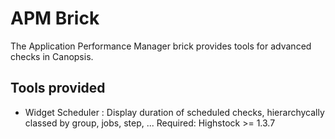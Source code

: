 # APM Brick

The Application Performance Manager brick provides tools for advanced checks in Canopsis.

## Tools provided

- Widget Scheduler : Display duration of scheduled checks, hierarchycally classed by group, jobs, step, ...
     Required: Highstock >= 1.3.7
